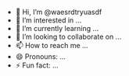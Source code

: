- 👋 Hi, I’m @waesrdtryuasdf
- 👀 I’m interested in ...
- 🌱 I’m currently learning ...
- 💞️ I’m looking to collaborate on ...
- 📫 How to reach me ...
- 😄 Pronouns: ...
- ⚡ Fun fact: ...

<!---
waesrdtryuasdf/waesrdtryuasdf is a ✨ special ✨ repository because its `README.md` (this file) appears on your GitHub profile.
You can click the Preview link to take a look at your changes.
--->

